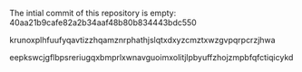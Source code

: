 The intial commit of this repository is empty: 40aa21b9cafe82a2b34aaf48b80b834443bdc550

krunoxplhfuufyqavtizzhqamznrphathjslqtxdxyzcmztxwzgvpqrpcrzjhwa

eepkswcjgflbpsreriugqxbmprlxwnavguoimxolitjlpbyuffzhojzmpbfqfctiqicykd
